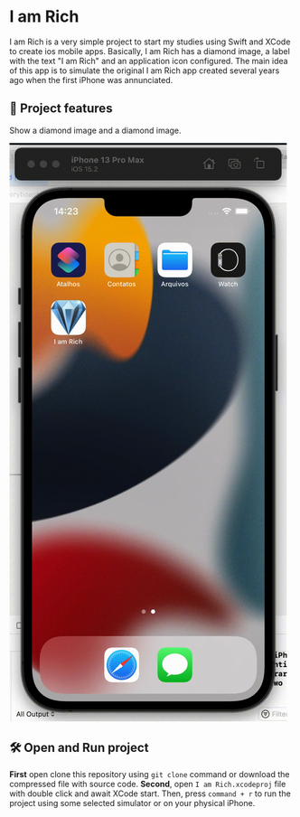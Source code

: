 # I am Rich

I am Rich is a very simple project to start my studies using Swift and XCode to create ios mobile apps. Basically, I am Rich has a diamond image, a label with the text "I am Rich" and an application icon configured. The main idea of this app is to simulate the original I am Rich app created several years ago when the first iPhone was annunciated.

## 🔨 Project features

Show a diamond image and a diamond image.

![](iamrich.gif)


## 🛠️ Open and Run project

**First** open clone this repository using `git clone` command or download the compressed file with source code. **Second**, open `I am Rich.xcodeproj` file with double click and await XCode start. Then, press `command + r` to run the project using some selected simulator or on your physical iPhone.